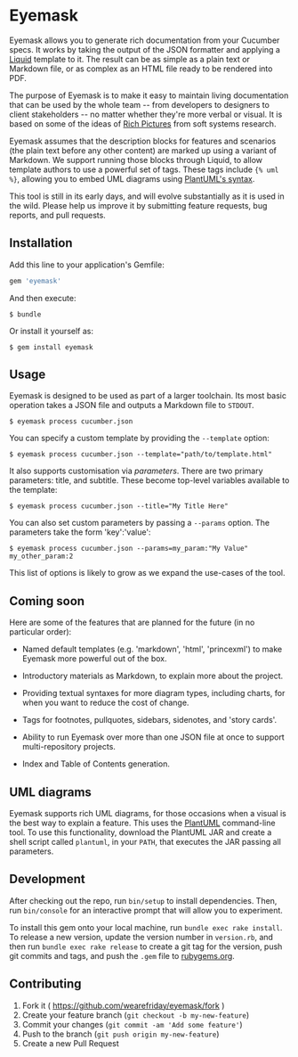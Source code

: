 # Eyemask

Eyemask allows you to generate rich documentation from your Cucumber specs. It works by taking the output of the JSON formatter and applying a [Liquid](http://liquidmarkup.org/) template to it. The result can be as simple as a plain text or Markdown file, or as complex as an HTML file ready to be rendered into PDF.

The purpose of Eyemask is to make it easy to maintain living documentation that can be used by the whole team -- from developers to designers to client stakeholders -- no matter whether they're more verbal or visual. It is based on some of the ideas of [Rich Pictures](http://en.wikipedia.org/wiki/Rich_picture) from soft systems research.

Eyemask assumes that the description blocks for features and scenarios (the plain text before any other content) are marked up using a variant of Markdown. We support running those blocks through Liquid, to allow template authors to use a powerful set of tags. These tags include `{% uml %}`, allowing you to embed UML diagrams using [PlantUML's syntax](http://plantuml.sourceforge.net/index.html).

This tool is still in its early days, and will evolve substantially as it is used in the wild. Please help us improve it by submitting feature requests, bug reports, and pull requests.

## Installation

Add this line to your application's Gemfile:

```ruby
gem 'eyemask'
```

And then execute:

    $ bundle

Or install it yourself as:

    $ gem install eyemask

## Usage

Eyemask is designed to be used as part of a larger toolchain. Its most basic operation takes a JSON file and outputs a Markdown file to `STDOUT`.

    $ eyemask process cucumber.json

You can specify a custom template by providing the `--template` option:

    $ eyemask process cucumber.json --template="path/to/template.html"

It also supports customisation via *parameters*. There are two primary parameters: title, and subtitle. These become top-level variables available to the template:

    $ eyemask process cucumber.json --title="My Title Here"

You can also set custom parameters by passing a `--params` option. The parameters take the form 'key':'value':

    $ eyemask process cucumber.json --params=my_param:"My Value" my_other_param:2

This list of options is likely to grow as we expand the use-cases of the tool.

## Coming soon

Here are some of the features that are planned for the future (in no particular order):

- Named default templates (e.g. 'markdown', 'html', 'princexml') to make Eyemask more powerful out of the box.

- Introductory materials as Markdown, to explain more about the project.

- Providing textual syntaxes for more diagram types, including charts, for when you want to reduce the cost of change.

- Tags for footnotes, pullquotes, sidebars, sidenotes, and 'story cards'. 

- Ability to run Eyemask over more than one JSON file at once to support multi-repository projects.

- Index and Table of Contents generation.

## UML diagrams

Eyemask supports rich UML diagrams, for those occasions when a visual is the best way to explain a feature. This uses the [PlantUML](http://plantuml.sourceforge.net/index.html) command-line tool. To use this functionality, download the PlantUML JAR and create a shell script called `plantuml`, in your `PATH`, that executes the JAR passing all parameters.

## Development

After checking out the repo, run `bin/setup` to install dependencies. Then, run `bin/console` for an interactive prompt that will allow you to experiment.

To install this gem onto your local machine, run `bundle exec rake install`. To release a new version, update the version number in `version.rb`, and then run `bundle exec rake release` to create a git tag for the version, push git commits and tags, and push the `.gem` file to [rubygems.org](https://rubygems.org).

## Contributing

1. Fork it ( https://github.com/wearefriday/eyemask/fork )
2. Create your feature branch (`git checkout -b my-new-feature`)
3. Commit your changes (`git commit -am 'Add some feature'`)
4. Push to the branch (`git push origin my-new-feature`)
5. Create a new Pull Request
